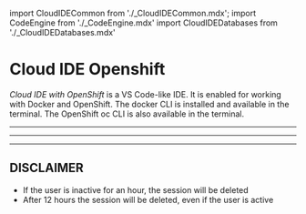 import CloudIDECommon from './_CloudIDECommon.mdx';
import CodeEngine from './_CodeEngine.mdx'
import CloudIDEDatabases from './_CloudIDEDatabases.mdx'

# Cloud IDE Openshift

_Cloud IDE with OpenShift_ is a VS Code-like IDE. It is enabled for working with Docker and OpenShift. The docker CLI is installed and available in the terminal. The OpenShift oc CLI is also available in the terminal.

<CloudIDECommon/>

---

<CloudIDEDatabases/>

---

<CodeEngine/>

---

## DISCLAIMER

  - If the user is inactive for an hour, the session will be deleted
  - After 12 hours the session will be deleted, even if the user is active
